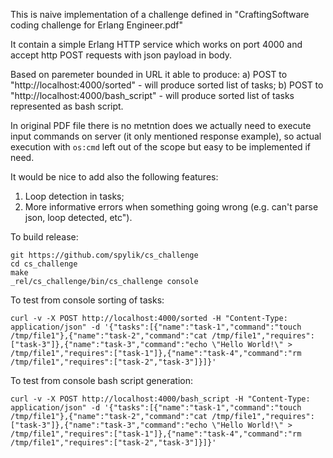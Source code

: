 This is naive implementation of a challenge defined in "CraftingSoftware coding challenge for Erlang Engineer.pdf"

It contain a simple Erlang HTTP service which works on port 4000 and accept http POST requests with json payload in body.

Based on paremeter bounded in URL it able to produce:
a) POST to "http://localhost:4000/sorted" - will produce sorted list of tasks;
b) POST to "http://localhost:4000/bash_script" - will produce sorted list of tasks represented as bash script.

In original PDF file there is no metntion does we actually need to execute input commands on server (it only mentioned response example),  so actual execution with `os:cmd` left out of the scope but easy to be implemented if need. 

It would be nice to add also the following features:

1. Loop detection in tasks;
2. More informative errors when something going wrong (e.g. can't parse json, loop detected, etc").

To build release:

```
git https://github.com/spylik/cs_challenge
cd cs_challenge
make
_rel/cs_challenge/bin/cs_challenge console
```

To test from console sorting of tasks:

```
curl -v -X POST http://localhost:4000/sorted -H "Content-Type: application/json" -d '{"tasks":[{"name":"task-1","command":"touch /tmp/file1"},{"name":"task-2","command":"cat /tmp/file1","requires":["task-3"]},{"name":"task-3","command":"echo \"Hello World!\" > /tmp/file1","requires":["task-1"]},{"name":"task-4","command":"rm /tmp/file1","requires":["task-2","task-3"]}]}'
```

To test from console bash script generation:

```
curl -v -X POST http://localhost:4000/bash_script -H "Content-Type: application/json" -d '{"tasks":[{"name":"task-1","command":"touch /tmp/file1"},{"name":"task-2","command":"cat /tmp/file1","requires":["task-3"]},{"name":"task-3","command":"echo \"Hello World!\" > /tmp/file1","requires":["task-1"]},{"name":"task-4","command":"rm /tmp/file1","requires":["task-2","task-3"]}]}'
```
